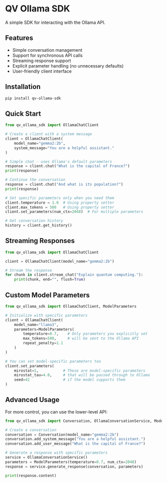 # QV Ollama SDK

A simple SDK for interacting with the Ollama API.

## Features

- Simple conversation management
- Support for synchronous API calls
- Streaming response support
- Explicit parameter handling (no unnecessary defaults)
- User-friendly client interface

## Installation

```bash
pip install qv-ollama-sdk
```

## Quick Start

```python
from qv_ollama_sdk import OllamaChatClient

# Create a client with a system message
client = OllamaChatClient(
    model_name="gemma2:2b",
    system_message="You are a helpful assistant."
)

# Simple chat - uses Ollama's default parameters
response = client.chat("What is the capital of France?")
print(response)

# Continue the conversation
response = client.chat("And what is its population?")
print(response)

# Set specific parameters only when you need them
client.temperature = 1.0  # Using property setter
client.max_tokens = 500   # Using property setter
client.set_parameters(num_ctx=2048)  # For multiple parameters

# Get conversation history
history = client.get_history()
```

## Streaming Responses

```python
from qv_ollama_sdk import OllamaChatClient

client = OllamaChatClient(model_name="gemma2:2b")

# Stream the response
for chunk in client.stream_chat("Explain quantum computing."):
    print(chunk, end="", flush=True)
```

## Custom Model Parameters

```python
from qv_ollama_sdk import OllamaChatClient, ModelParameters

# Initialize with specific parameters
client = OllamaChatClient(
    model_name="llama3",
    parameters=ModelParameters(
        temperature=0.7,    # Only parameters you explicitly set
        max_tokens=500,     # will be sent to the Ollama API
        repeat_penalty=1.1
    )
)

# You can set model-specific parameters too
client.set_parameters(
    mirostat=1,           # These are model-specific parameters
    mirostat_tau=4.0,     # that will be passed through to Ollama
    seed=42               # if the model supports them
)
```

## Advanced Usage

For more control, you can use the lower-level API:

```python
from qv_ollama_sdk import Conversation, OllamaConversationService, ModelParameters

# Create a conversation
conversation = Conversation(model_name="gemma2:2b")
conversation.add_system_message("You are a helpful assistant.")
conversation.add_user_message("What is the capital of France?")

# Generate a response with specific parameters
service = OllamaConversationService()
parameters = ModelParameters(temperature=0.7, num_ctx=2048)
response = service.generate_response(conversation, parameters)

print(response.content)
```

